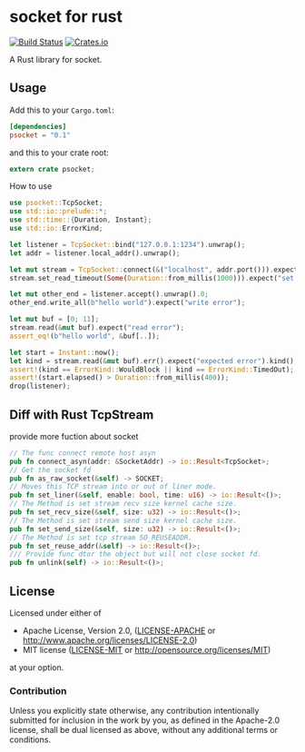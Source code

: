 socket for rust
=====================

[![Build Status](https://travis-ci.org/tickbh/psocket-rs.svg?branch=master)](https://travis-ci.org/tickbh/psocket-rs) [![Crates.io](https://img.shields.io/crates/v/psocket.svg)](https://crates.io/crates/psocket)

A Rust library for socket. 

## Usage

Add this to your `Cargo.toml`:

```toml
[dependencies]
psocket = "0.1"
```

and this to your crate root:

```rust
extern crate psocket;
```

How to use
```rust
use psocket::TcpSocket;
use std::io::prelude::*;
use std::time::{Duration, Instant};
use std::io::ErrorKind;

let listener = TcpSocket::bind("127.0.0.1:1234").unwrap();
let addr = listener.local_addr().unwrap();

let mut stream = TcpSocket::connect(&("localhost", addr.port())).expect("connect error");
stream.set_read_timeout(Some(Duration::from_millis(1000))).expect("set read timeout error");

let mut other_end = listener.accept().unwrap().0;
other_end.write_all(b"hello world").expect("write error");

let mut buf = [0; 11];
stream.read(&mut buf).expect("read error");
assert_eq!(b"hello world", &buf[..]);

let start = Instant::now();
let kind = stream.read(&mut buf).err().expect("expected error").kind();
assert!(kind == ErrorKind::WouldBlock || kind == ErrorKind::TimedOut);
assert!(start.elapsed() > Duration::from_millis(400));
drop(listener);

```

## Diff with Rust TcpStream
provide more fuction about socket
```rust
// The func connect remote host asyn
pub fn connect_asyn(addr: &SocketAddr) -> io::Result<TcpSocket>;
// Get the socket fd
pub fn as_raw_socket(&self) -> SOCKET;
// Moves this TCP stream into or out of liner mode.
pub fn set_liner(&self, enable: bool, time: u16) -> io::Result<()>;
// The Method is set stream recv size kernel cache size.
pub fn set_recv_size(&self, size: u32) -> io::Result<()>;
// The Method is set stream send size kernel cache size.
pub fn set_send_size(&self, size: u32) -> io::Result<()>;
// The Method is set tcp stream SO_REUSEADDR.
pub fn set_reuse_addr(&self) -> io::Result<()>;
/// Provide func dtor the object but will not close socket fd. 
pub fn unlink(self) -> io::Result<()>;
```

## License

Licensed under either of

 * Apache License, Version 2.0, ([LICENSE-APACHE](LICENSE-APACHE) or http://www.apache.org/licenses/LICENSE-2.0)
 * MIT license ([LICENSE-MIT](LICENSE-MIT) or http://opensource.org/licenses/MIT)

at your option.

### Contribution

Unless you explicitly state otherwise, any contribution intentionally submitted
for inclusion in the work by you, as defined in the Apache-2.0 license, shall be dual licensed as above, without any
additional terms or conditions.
